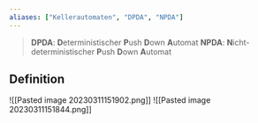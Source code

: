 ```yaml
---
aliases: ["Kellerautomaten", "DPDA", "NPDA"]
---
```


> **DPDA**: **D**eterministischer **P**ush **D**own **A**utomat
> **NPDA**: **N**icht-deterministischer **P**ush **D**own **A**utomat

## Definition

![[Pasted image 20230311151902.png]]
![[Pasted image 20230311151844.png]]
